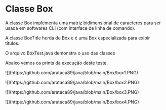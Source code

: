 # Classe Box

<p>A classe Box implementa uma matriz bidimensional de caracteres para ser usada em softwares CLI (com interface de linha de comando).</p>
<p>A classe BoxTitle herda de Box e é uma Box especializada para exibir títulos.</p>
<p>O arquivo BoxTest.java demonstra o uso das classes</p>
<p>Abaixo vemos os prints da execução deste teste.</p>
<p> ![](https://github.com/arataca89/java/blob/main/Box/box1.PNG) </p>
<p> ![](https://github.com/arataca89/java/blob/main/Box/box2.PNG) </p>
<p> ![](https://github.com/arataca89/java/blob/main/Box/box3.PNG) </p>
<p> ![](https://github.com/arataca89/java/blob/main/Box/box4.PNG) </p>

